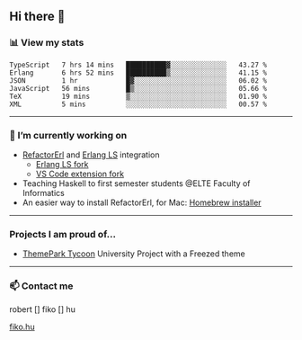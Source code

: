 ## Hi there 👋

### 📊 View my stats

<!--START_SECTION:waka-->

```text
TypeScript   7 hrs 14 mins   ██████████▓░░░░░░░░░░░░░░   43.27 %
Erlang       6 hrs 52 mins   ██████████▒░░░░░░░░░░░░░░   41.15 %
JSON         1 hr            █▓░░░░░░░░░░░░░░░░░░░░░░░   06.02 %
JavaScript   56 mins         █▒░░░░░░░░░░░░░░░░░░░░░░░   05.66 %
TeX          19 mins         ▒░░░░░░░░░░░░░░░░░░░░░░░░   01.90 %
XML          5 mins          ░░░░░░░░░░░░░░░░░░░░░░░░░   00.57 %
```

<!--END_SECTION:waka-->


---

### 🔭 I’m currently working on
- [RefactorErl](https://plc.inf.elte.hu/erlang/) and [Erlang LS](https://erlang-ls.github.io) integration 
  - [Erlang LS fork](https://github.com/robertfiko/erlang_ls)
  - [VS Code extension fork](https://github.com/robertfiko/vscode)
- Teaching Haskell to first semester students @ELTE Faculty of Informatics
- An easier way to install RefactorErl, for Mac: [Homebrew installer](https://github.com/robertfiko/homebrew-referl-installer)

---
### Projects I am proud of...
- [ThemePark Tycoon](https://szofttech.inf.elte.hu/hall-of-fame/csip-42) University Project with a Freezed theme
---


### 📫 Contact me
robert [] fiko [] hu

[fiko.hu](https://fiko.hu)


<!--
**robertfiko/robertfiko** is a ✨ _special_ ✨ repository because its `README.md` (this file) appears on your GitHub profile.

Here are some ideas to get you started:

- 🔭 I’m currently working on ...
- 🌱 I’m currently learning ...
- 👯 I’m looking to collaborate on ...
- 🤔 I’m looking for help with ...
- 💬 Ask me about ...
- 📫 How to reach me: ...
- 😄 Pronouns: ...
- ⚡ Fun fact: ...
-->
